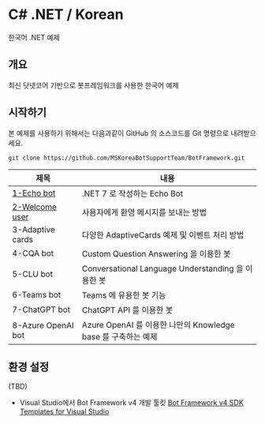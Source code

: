 # C# .NET / Korean
한국어 .NET 예제 

## 개요
최신 닷넷코어 기반으로 봇프레임워크를 사용한 한국어 예제

## 시작하기
본 예제를 사용하기 위해서는 다음과같이 GitHub 의 소스코드를 Git 명령으로 내려받으세요.
```
git clone https://github.com/MSKoreaBotSupportTeam/BotFramework.git
```

| 제목 | 내용 |
|---------|---------|
| [1-Echo bot](csharp_dotnet/1-Echobot) | .NET 7 로 작성하는 Echo Bot |
| [2-Welcome user](csharp_dotnet/2-WelcomeUser) | 사용자에게 환영 메시지를 보내는 방법|
| 3-Adaptive cards | 다양한 AdaptiveCards 예제 및 이벤트 처리 방법|
| 4-CQA bot | Custom Question Answering 을 이용한 봇 |
| 5-CLU bot | Conversational Language Understanding 을 이용한 봇 |
| 6-Teams bot | Teams 에 유용한 봇 기능 |
| 7-ChatGPT bot | ChatGPT API 를 이용한 봇 |
| 8-Azure OpenAI bot | Azure OpenAI 를 이용한 나만의 Knowledge base 를 구축하는 예제 |

## 환경 설정
(TBD)
- Visual Studio에서 Bot Framework v4 개발 툴킷 
  [Bot Framework v4 SDK Templates for Visual Studio](https://marketplace.visualstudio.com/items?itemName=BotBuilder.botbuilderv4)


